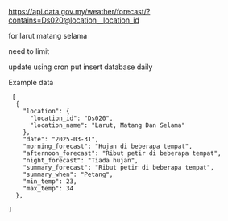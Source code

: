 
https://api.data.gov.my/weather/forecast/?contains=Ds020@location__location_id

for larut matang selama

need to limit

update using cron put insert  database daily



Example data
```
 [
  {
    "location": {
      "location_id": "Ds020",
      "location_name": "Larut, Matang Dan Selama"
    },
    "date": "2025-03-31",
    "morning_forecast": "Hujan di beberapa tempat",
    "afternoon_forecast": "Ribut petir di beberapa tempat",
    "night_forecast": "Tiada hujan",
    "summary_forecast": "Ribut petir di beberapa tempat",
    "summary_when": "Petang",
    "min_temp": 23,
    "max_temp": 34
  },
 
]
```